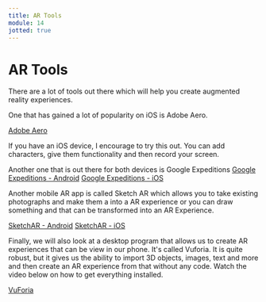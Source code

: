 ```yaml
---
title: AR Tools
module: 14
jotted: true
---
```


# AR Tools

There are a lot of tools out there which will help you create augmented reality experiences.

One that has gained a lot of popularity on iOS is Adobe Aero.

[Adobe Aero](https://apps.apple.com/app/adobe-aero/id1401748913?ls=1&~tags=ios&~tags=adotcom&_branch_match_id=756997448203900990&utm_source=Adobe-web&utm_campaign=Try-2019-11-All&utm_medium=web-app)

If you have an iOS device, I encourage to try this out. You can add characters, give them functionality and then record your screen.

Another one that is out there for both devices is Google Expeditions
[Google Expeditions - Android](https://play.google.com/store/apps/details?id=com.google.vr.expeditions)
[Google Expeditions - iOS](https://itunes.apple.com/us/app/expeditions/id1131711060)

Another mobile AR app is called Sketch AR which allows you to take existing photographs and make them a into a AR experience or you can draw something and that can be transformed into an AR Experience.

[SketchAR - Android](https://play.google.com/store/apps/details?id=ktech.sketchar)
[SketchAR - iOS](https://itunes.apple.com/us/app/sketchar-drawing-using-augmented-reality/id1221482822?l=ru&ls=1&mt=8)

Finally, we will also look at a desktop program that allows us to create AR experiences that can be view in our phone. It's called Vuforia.  It is quite robust, but it gives us the ability to import 3D objects, images, text and more and then create an AR experience from that without any code.  Watch the video below on how to get everything installed.

[VuForia](https://vuforia.com/)

